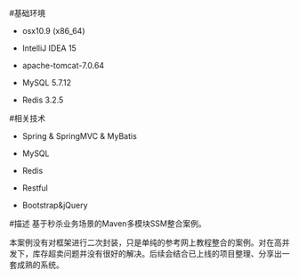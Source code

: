 #基础环境
* osx10.9 (x86_64)

* IntelliJ IDEA 15

* apache-tomcat-7.0.64

* MySQL 5.7.12

* Redis 3.2.5

#相关技术
* Spring & SpringMVC & MyBatis

* MySQL

* Redis

* Restful

* Bootstrap&jQuery

#描述
基于秒杀业务场景的Maven多模块SSM整合案例。

本案例没有对框架进行二次封装，只是单纯的参考网上教程整合的案例。对在高并发下，库存超卖问题并没有很好的解决。后续会结合已上线的项目整理、分享出一套成熟的系统。

